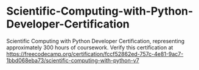 # Scientific-Computing-with-Python-Developer-Certification
Scientific Computing with Python Developer Certification, representing approximately 300 hours of coursework.
Verify this certification at https://freecodecamp.org/certification/fccf52862ed-757c-4e81-9ac7-1bbd068eba73/scientific-computing-with-python-v7
